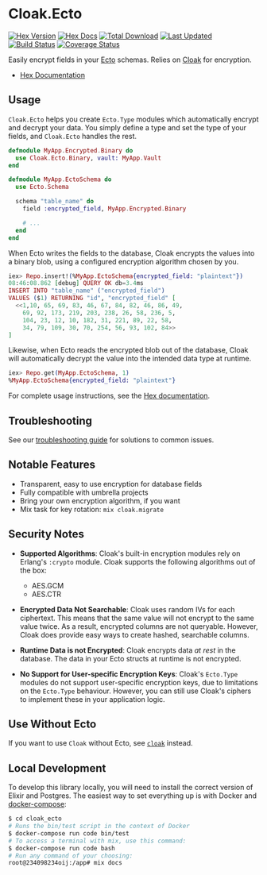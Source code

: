 # Cloak.Ecto
[![Hex Version](http://img.shields.io/hexpm/v/cloak_ecto.svg)](https://hex.pm/packages/cloak_ecto)
[![Hex Docs](https://img.shields.io/badge/hex-docs-lightgreen.svg)](https://hexdocs.pm/cloak_ecto/)
[![Total Download](https://img.shields.io/hexpm/dt/cloak_ecto.svg)](https://hex.pm/packages/cloak_ecto)
[![Last Updated](https://img.shields.io/github/last-commit/danielberkompas/cloak_ecto.svg)](https://github.com/danielberkompas/cloak_ecto/commits/master)
[![Build Status](https://danielberkompas.semaphoreci.com/badges/cloak_ecto/branches/master.svg?style=shields)](https://danielberkompas.semaphoreci.com/projects/cloak_ecto)
[![Coverage Status](https://coveralls.io/repos/github/danielberkompas/cloak_ecto/badge.svg)](https://coveralls.io/github/danielberkompas/cloak_ecto)

Easily encrypt fields in your [Ecto](https://github.com/elixir-ecto/ecto)
schemas. Relies on [Cloak](https://github.com/danielberkompas/cloak) for
encryption.

- [Hex Documentation](https://hexdocs.pm/cloak_ecto)

## Usage

`Cloak.Ecto` helps you create `Ecto.Type` modules which automatically encrypt
and decrypt your data. You simply define a type and set the type of your fields, and
`Cloak.Ecto` handles the rest.

```elixir
defmodule MyApp.Encrypted.Binary do
  use Cloak.Ecto.Binary, vault: MyApp.Vault
end
```

```elixir
defmodule MyApp.EctoSchema do
  use Ecto.Schema

  schema "table_name" do
    field :encrypted_field, MyApp.Encrypted.Binary

    # ...
  end
end
```

When Ecto writes the fields to the database, Cloak encrypts the values into a
binary blob, using a configured encryption algorithm chosen by you.

```elixir
iex> Repo.insert!(%MyApp.EctoSchema{encrypted_field: "plaintext"})
08:46:08.862 [debug] QUERY OK db=3.4ms
INSERT INTO "table_name" ("encrypted_field") 
VALUES ($1) RETURNING "id", "encrypted_field" [
  <<1,10, 65, 69, 83, 46, 67, 84, 82, 46, 86, 49, 
    69, 92, 173, 219, 203, 238, 26, 58, 236, 5, 
    104, 23, 12, 10, 182, 31, 221, 89, 22, 58, 
    34, 79, 109, 30, 70, 254, 56, 93, 102, 84>>
]
```

Likewise, when Ecto reads the encrypted blob out of the database, Cloak will
automatically decrypt the value into the intended data type at runtime.

```elixir
iex> Repo.get(MyApp.EctoSchema, 1)
%MyApp.EctoSchema{encrypted_field: "plaintext"}
```

For complete usage instructions, see the [Hex documentation](https://hexdocs.pm/cloak_ecto).

## Troubleshooting

See our [troubleshooting guide](/guides/how_to/troubleshooting.md) for solutions to common issues.

## Notable Features

- Transparent, easy to use encryption for database fields
- Fully compatible with umbrella projects
- Bring your own encryption algorithm, if you want
- Mix task for key rotation: `mix cloak.migrate`

## Security Notes

-  **Supported Algorithms**: Cloak's built-in encryption modules rely on Erlang's 
   `:crypto` module. Cloak supports the following algorithms out of the box:
   
    - AES.GCM
    - AES.CTR

- **Encrypted Data Not Searchable**: Cloak uses random IVs for each ciphertext. This 
  means that the same value will not encrypt to the same value twice. As a result,
  encrypted columns are not queryable. However, Cloak does provide easy ways to
  create hashed, searchable columns.

- **Runtime Data is not Encrypted**: Cloak encrypts data _at rest_ in the database. 
  The data in your Ecto structs at runtime is not encrypted.

- **No Support for User-specific Encryption Keys**: Cloak's `Ecto.Type` modules do not
  support user-specific encryption keys, due to limitations on the `Ecto.Type` 
  behaviour. However, you can still use Cloak's ciphers to implement these in your 
  application logic.

## Use Without Ecto

If you want to use `Cloak` without Ecto, see
[`cloak`](https://hex.pm/packages/cloak) instead.

## Local Development

To develop this library locally, you will need to install the correct version
of Elixir and Postgres. The easiest way to set everything up is with Docker
and [docker-compose](https://docs.docker.com/compose/):

```sh
$ cd cloak_ecto
# Runs the bin/test script in the context of Docker
$ docker-compose run code bin/test
# To access a terminal with mix, use this command:
$ docker-compose run code bash
# Run any command of your choosing:
root@234098234oij:/app# mix docs
```
